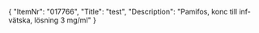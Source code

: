 {
  "ItemNr": "017766",
  "Title": "test",
  "Description": "Pamifos, konc till inf-vätska, lösning 3 mg/ml"
}